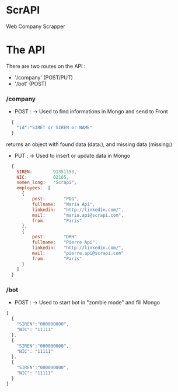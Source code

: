 # ScrAPI
Web Company Scrapper

# The API

There are two routes on the API :
  - '/company' (POST/PUT)
  - '/bot' (POST)
  
### /company
  - POST : -> Used to find informations in Mongo and send to Front
  ```javascript
    {
      "id":"SIRET or SIREN or NAME"
    }
  ```
  returns an object with found data (data:), and missing data (missing:)
  
  - PUT : -> Used to insert or update data in Mongo
  ```javascript
    {
      SIREN:        91351153,
      NIC:          02165,
      nomen_long:   "Scrapi",
      employees:  [
        {
			post:     	"PDG",
          	fullname: 	"Maria Api",
          	linkedin: 	"http://linkedin.com/",
          	mail:     	"maria.api@scrapi.com",
	  		from:		"Paris"
        },
        {
          	post:     	"DRH"
         	fullname: 	"Pierre Api",
          	linkedin: 	"http://linkedin.com/",
          	mail:     	"pierre.api@scrapi.com"
	  		from:		"Paris"
        }
      ]
    }
  ```
  
### /bot
  - POST : -> Used to start bot in "zombie mode" and fill Mongo
  ```javascript
  [
    {
      "SIREN":"000000000",
      "NIC": "11111"
    },
    {
      "SIREN":"000000000",
      "NIC": "11111"
    },
    {
      "SIREN":"000000000",
      "NIC": "11111"
    }
  ]
  ```
